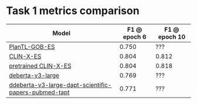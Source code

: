 # Task 1 metrics comparison


|  Model    | F1 @ epoch 6 | F1 @ epoch 10     | 
|-----------|------------|-----------|
| [PlanTL-GOB-ES](https://huggingface.co/PlanTL-GOB-ES/roberta-base-biomedical-clinical-es)     | 0.750      | ??? | 
| [CLIN-X-ES](https://huggingface.co/llange/xlm-roberta-large-spanish-clinical)      | 0.804      | 0.812     | 
| [pretrained CLIN-X-ES](https://huggingface.co/llange/xlm-roberta-large-spanish-clinical)   | 0.804  | 	0.818     | 
| [deberta-v3-large](https://huggingface.co/microsoft/deberta-v3-large) | 0.769  | ??? | 
| [ddeberta-v3-large-dapt-scientific-papers-pubmed-tapt](https://huggingface.co/domenicrosati/deberta-v3-large-dapt-scientific-papers-pubmed-tapt) | 0.771  | ??? |